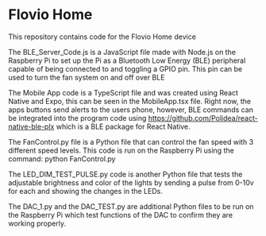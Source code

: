 # Flovio Home
This repository contains code for the Flovio Home device

The BLE_Server_Code.js is a JavaScript file made with Node.js on the Raspberry Pi to set up the Pi as a Bluetooth Low Energy (BLE) peripheral capable of being connected to and toggling a GPIO pin. This pin can be used to turn the fan system on and off over BLE

The Mobile App code is a TypeScript file and was created using React Native and Expo, this can be seen in the MobileApp.tsx file. Right now, the apps buttons send alerts to the users phone, however, BLE commands can be integrated into the program code using https://github.com/Polidea/react-native-ble-plx which is a BLE package for React Native. 

The FanControl.py file is a Python file that can control the fan speed with 3 different speed levels. This code is run on the Raspberry Pi using the command:
python FanControl.py

The LED_DIM_TEST_PULSE.py code is another Python file that tests the adjustable brightness and color of the lights by sending a pulse from 0-10v for each and showing the changes in the LEDs.

The DAC_1.py and the DAC_TEST.py are additional Python files to be run on the Raspberry Pi which test functions of the DAC to confirm they are working properly.

